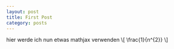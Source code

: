 ```yaml
---
layout: post
title: First Post
category: posts
---
```


hier werde ich nun etwas mathjax verwenden
\\[ \frac{1}{n^{2}} \\]
